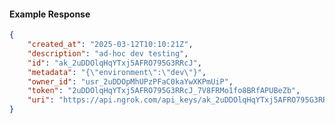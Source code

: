 <!-- Code generated for API Clients. DO NOT EDIT. -->

#### Example Response

```json
{
	"created_at": "2025-03-12T10:10:21Z",
	"description": "ad-hoc dev testing",
	"id": "ak_2uDDOlqHqYTxj5AFRO795G3RRcJ",
	"metadata": "{\"environment\":\"dev\"}",
	"owner_id": "usr_2uDDOpMhUPzPFaC0kaYwXKPmUiP",
	"token": "2uDDOlqHqYTxj5AFRO795G3RRcJ_7V8FRMo1fo8BRfAPUBeZb",
	"uri": "https://api.ngrok.com/api_keys/ak_2uDDOlqHqYTxj5AFRO795G3RRcJ"
}
```
